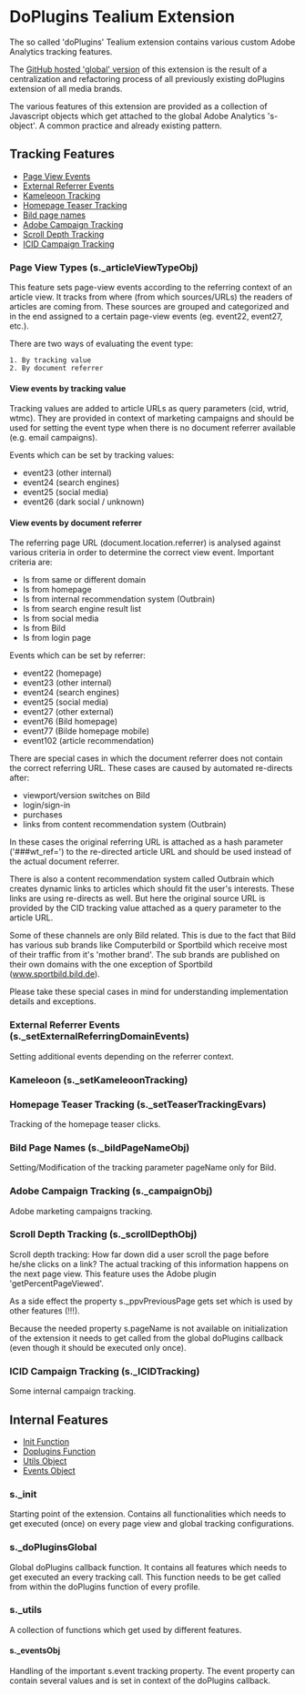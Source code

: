 # DoPlugins Tealium Extension

The so called 'doPlugins' Tealium extension contains various custom Adobe Analytics tracking features. 

The [GitHub hosted 'global' version](https://github.com/spring-media/ds_cmp_tealium_extension/blob/master/extensions/doPlugins_global.js) of this extension is the result of a centralization and refactoring process of all
previously existing doPlugins extension of all media brands.

The various features of this extension are provided as a collection of Javascript objects which get attached to the global
Adobe Analytics 's-object'. A common practice and already existing pattern. 

## Tracking Features
* [Page View Events](#page-view-types-s_articleviewtypeobj)
* [External Referrer Events](#external-referrer-events-s_setexternalreferringdomainevents)
* [Kameleoon Tracking](#kameleoon-s_setkameleoontracking)
* [Homepage Teaser Tracking](#homepage-teaser-tracking-s_setteasertrackingevars)
* [Bild page names](#bild-page-names-s_bildpagenameobj)
* [Adobe Campaign Tracking](#adobe-campaign-tracking-s_campaignobj)
* [Scroll Depth Tracking](#scroll-depth-tracking-s_scrolldepthobj)
* [ICID Campaign Tracking](#icid-campaign-tracking-s_icidtracking)


### Page View Types (s._articleViewTypeObj)
This feature sets page-view events according to the referring context of an article view.
It tracks from where (from which sources/URLs) the readers of articles are coming from. These sources are grouped and 
categorized and in the end assigned to a certain page-view events (eg. event22, event27, etc.).

There are two ways of evaluating the event type:

    1. By tracking value
    2. By document referrer

#### View events by tracking value
Tracking values are added to article URLs as query parameters (cid, wtrid, wtmc). They are provided in context of 
marketing campaigns and should be used for setting the event type when there is no document referrer 
available (e.g. email campaigns).

Events which can be set by tracking values:
* event23 (other internal)
* event24 (search engines)
* event25 (social media)
* event26 (dark social / unknown)


#### View events by document referrer
The referring page URL (document.location.referrer) is analysed against various criteria in order to determine the correct view event.
Important criteria are:
* Is from same or different domain
* Is from homepage
* Is from internal recommendation system (Outbrain)
* Is from search engine result list
* Is from social media
* Is from Bild
* Is from login page

Events which can be set by referrer:
* event22 (homepage)
* event23 (other internal)
* event24 (search engines)
* event25 (social media)
* event27 (other external)
* event76 (Bild homepage)
* event77 (Bilde homepage mobile)
* event102 (article recommendation)


There are special cases in which the document referrer does not contain the correct referring URL. These cases are
caused by automated re-directs after:
* viewport/version switches on Bild
* login/sign-in
* purchases
* links from content recommendation system (Outbrain)

In these cases the original referring URL is attached as a hash parameter ('###wt_ref=') to the re-directed article URL
and should be used instead of the actual document referrer.

There is also a content recommendation system called Outbrain which creates dynamic links to articles which should fit
the user's interests. These links are using re-directs as well. But here the original source URL is provided by the 
CID tracking value attached as a query parameter to the article URL.

Some of these channels are only Bild related. This is due to the fact that Bild has various sub brands like Computerbild
or Sportbild which receive most of their traffic from it's 'mother brand'. The sub brands are published on their own 
domains with the one exception of Sportbild (www.sportbild.bild.de). 

Please take these special cases in mind for understanding implementation details and exceptions.

### External Referrer Events (s._setExternalReferringDomainEvents)
Setting additional events depending on the referrer context.


### Kameleoon (s._setKameleoonTracking)


### Homepage Teaser Tracking (s._setTeaserTrackingEvars)
Tracking of the homepage teaser clicks.


### Bild Page Names (s._bildPageNameObj)
Setting/Modification of the tracking parameter pageName only for Bild.


### Adobe Campaign Tracking (s._campaignObj)
Adobe marketing campaigns tracking.


### Scroll Depth Tracking (s._scrollDepthObj)
Scroll depth tracking: How far down did a user scroll the page before he/she clicks on a link?
The actual tracking of this information happens on the next page view. This feature uses the Adobe plugin 'getPercentPageViewed'.

As a side effect the property s._ppvPreviousPage gets set which is used by other features (!!!).

Because the needed property s.pageName is not available on initialization of the extension it needs to get called from
the global doPlugins callback (even though it should be executed only once).


### ICID Campaign Tracking (s._ICIDTracking)
Some internal campaign tracking.


## Internal Features
* [Init Function](#s_init)
* [Doplugins Function](#s_dopluginsglobal)
* [Utils Object](#s_utils)
* [Events Object](#s_eventsobj)

### s._init
Starting point of the extension. Contains all functionalities which needs to get executed (once) on every page view
and global tracking configurations.


### s._doPluginsGlobal
Global doPlugins callback function. It contains all features which needs to get executed an every tracking call. This
function needs to be get called from within the doPlugins function of every profile.


### s._utils
A collection of functions which get used by different features.


#### s._eventsObj
Handling of the important s.event tracking property. The event property can contain several values and is set in
context of the doPlugins callback.
